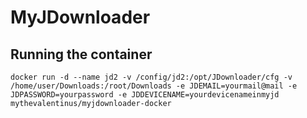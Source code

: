# MyJDownloader

## Running the container
```docker run -d --name jd2 -v /config/jd2:/opt/JDownloader/cfg -v /home/user/Downloads:/root/Downloads -e JDEMAIL=yourmail@mail -e JDPASSWORD=yourpassword -e JDDEVICENAME=yourdevicenameinmyjd mythevalentinus/myjdownloader-docker```
